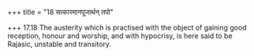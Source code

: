+++
title = "18 सत्कारमानपूजार्थन् तपो"

+++
17.18 The austerity which is practised with the object of gaining good
reception, honour and worship, and with hypocrisy, is here said to be
Rajasic, unstable and transitory.
